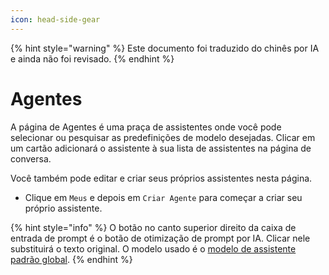 ```yaml
---
icon: head-side-gear
---
```


{% hint style="warning" %}
Este documento foi traduzido do chinês por IA e ainda não foi revisado.
{% endhint %}

# Agentes

A página de Agentes é uma praça de assistentes onde você pode selecionar ou pesquisar as predefinições de modelo desejadas. Clicar em um cartão adicionará o assistente à sua lista de assistentes na página de conversa.

Você também pode editar e criar seus próprios assistentes nesta página.

* Clique em `Meus` e depois em `Criar Agente` para começar a criar seu próprio assistente.

{% hint style="info" %}
O botão no canto superior direito da caixa de entrada de prompt é o botão de otimização de prompt por IA. Clicar nele substituirá o texto original. O modelo usado é o [modelo de assistente padrão global](broken-reference).
{% endhint %}